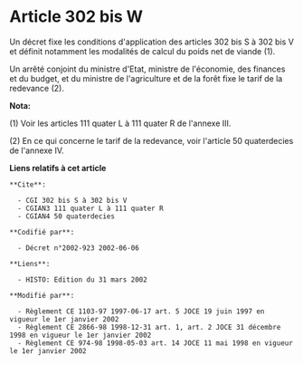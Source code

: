 # Article 302 bis W

Un décret fixe les conditions d'application des articles 302 bis S à 302 bis V et définit notamment les modalités de calcul
du poids net de viande (1).

Un arrêté conjoint du ministre d'Etat, ministre de l'économie, des finances et du budget, et du ministre de l'agriculture et
de la forêt fixe le tarif de la redevance (2).

**Nota:**

(1) Voir les articles 111 quater L à 111 quater R de l'annexe III.

(2) En ce qui concerne le tarif de la redevance, voir l'article 50 quaterdecies de l'annexe IV.

**Liens relatifs à cet article**

	**Cite**:

	  - CGI 302 bis S à 302 bis V
	  - CGIAN3 111 quater L à 111 quater R
	  - CGIAN4 50 quaterdecies

	**Codifié par**:

	  - Décret n°2002-923 2002-06-06

	**Liens**:

	  - HISTO: Edition du 31 mars 2002

	**Modifié par**:

	  - Règlement CE 1103-97 1997-06-17 art. 5 JOCE 19 juin 1997 en vigueur le 1er janvier 2002
	  - Règlement CE 2866-98 1998-12-31 art. 1, art. 2 JOCE 31 décembre 1998 en vigueur le 1er janvier 2002
	  - Règlement CE 974-98 1998-05-03 art. 14 JOCE 11 mai 1998 en vigueur le 1er janvier 2002
